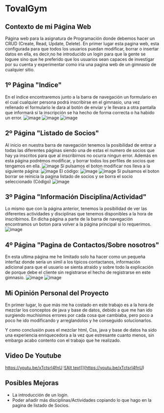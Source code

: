 # TovalGym
## Contexto de mi Página Web
Página web para la asignatura de Programación donde debemos hacer un CRUD (Create, Read, Update, Delete).
En primer lugar esta pagina web, esta configurada para que todos los usuarios puedan modificar, borrar o insertar datos en ella, es decir,no he introducido un login para que la gente se loguee sino que he preferido que los usuarios sean capaces de investigar por su cuenta y experimentar como iria una pagina web de un gimnasio de cualquier sitio.

## 1º Página "Indice"
En el indice encontraremos junto a la barra de navegación un formulario en el cual cualquier persona podrá inscribirse en el gimnasio, una vez rellenado el formulario le  dara al botón de enviar y le llevara a otra pantalla que informará si la inscripción se ha hecho de forma correcta o ha habido un error.
![image](https://user-images.githubusercontent.com/91873665/155104868-756c4eb6-4b49-41ea-898d-15fbcbf1b032.png)
![image](https://user-images.githubusercontent.com/91873665/155105043-698c5ff5-f1d5-428b-baf1-a99e7b8649ee.png)
![image](https://user-images.githubusercontent.com/91873665/155105088-d3886552-8555-4365-9050-096c2438e809.png)

## 2º Página "Listado de Socios"
Al inicio en nuestra barra de navegación tenemos la posibilidad de entrar a todas las diferentes páginas siendo una de estas el numero de socios que hay ya inscritos para que al inscribirnos no ocurra ningun error. Además en esta página podrémos modificar, y borrar todos los perfiles de socios que tengamos en ella. 
![image](https://user-images.githubusercontent.com/91873665/155106164-4409fd7d-1852-447e-b2c0-1c85761fc736.png)
Si pulsamos el boton modificar nos lleva a la siguiente página:
![image](https://user-images.githubusercontent.com/91873665/155107153-5548d2dc-d72d-4730-b419-63dd301601c4.png)
El código:
![image](https://user-images.githubusercontent.com/91873665/155106958-c7508403-9d5a-4b05-b37d-aedf2530e012.png)
![image](https://user-images.githubusercontent.com/91873665/155107502-e8bd74df-33cd-4b17-88b4-be005d0179d2.png)
Si pulsamos el boton borrar se reinicia la pagina listado de socios y se borra el socio seleccionado (Código)
![image](https://user-images.githubusercontent.com/91873665/155106859-cde7f7d1-41d2-4265-95f4-29d5daf8169e.png)

## 3º Página "Información Disciplina/Actividad"
Lo mismo que con la página anterior, tenemos la posibilidad de ver las diferentes actividades y disciplinas que tenemos disponibles a la hora de inscribirnos. En dicha página a parte de la barra de navegación encontramos un boton para volver a la página principal si lo requerimos.
![image](https://user-images.githubusercontent.com/91873665/155108020-5b411e54-5acf-4b82-a398-1a09e364b8b2.png)

## 4º Página "Pagina de Contactos/Sobre nosotros"
En esta ultima página me he limitado solo ha hacer como un pequeña interfaz donde sería un simil a los tipicos contactanos, información adicional para que el usuario se sienta atraido y sobre todo la explicación de porque debe el cliente sin registrarse el hecho de registrarse en este gimnasio.
![image](https://user-images.githubusercontent.com/91873665/155108870-765b60f5-e58a-47d8-a185-464bfe51e45f.png)
![image](https://user-images.githubusercontent.com/91873665/155108980-9c2fba3a-e199-4aef-8b93-778379c2fbf6.png)

## Mi Opinión Personal del Proyecto
En primer lugar, lo que más me ha costado en este trabajo es a la hora de mezclar los conceptos de java y base de datos, debido a que me han ido surgiendo muchisimos errores por cada cosa que cambiaba, pero poco a poco he ido modificando y arreglandolos y he conseguido solucionarlos.

Y como conclusión pues el mezclar html, Css, java y base de datos ha sido una experiencia enriquecedora a la vez que estresante cuanto menos, sin embargo acabo contento con el trabajo que he realizado.

## Video De Youtube
https://youtu.be/xTctsrI4fnU
[![Alt text]](![image](https://user-images.githubusercontent.com/91873665/155391001-62308bef-5102-47eb-b381-1782a568abd1.png))](https://youtu.be/xTctsrI4fnU)

## Posibles Mejoras
- La introducción de un login.
- Poder añadir más disciplinas/Actividades copiando lo que hago en la pagina de listado de Socios.
